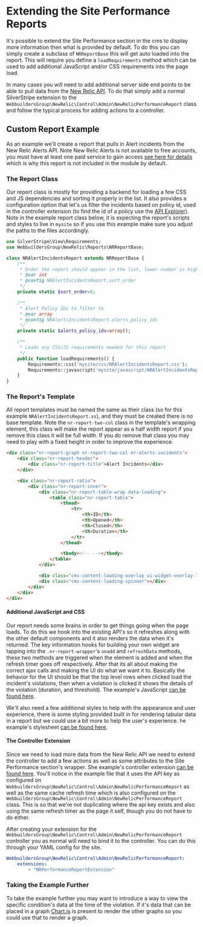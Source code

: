 Extending the Site Performance Reports
=================
It's possible to extend the Site Performance section in the cms to display more information then what is provided by default. To do this you can simply create a subclass of ``NRReportBase`` this will get auto loaded into the report. This will require you define a ``loadRequirements`` method which can be used to add additional JavaScript and/or CSS requirements into the page load.

In many cases you will need to add additional server side end points to be able to pull data from the [New Relic API](https://docs.newrelic.com/docs/apis/rest-api-v2). To do that simply add a normal SilverStripe extension to the ``WebbuildersGroup\NewRelic\Control\Admin\NewRelicPerformanceReport`` class and follow the typical process for adding actions to a controller.


## Custom Report Example
As an example we'll create a report that pulls in Alert incidents from the New Relic Alerts API. Note New Relic Alerts is not available to free accounts, you must have at least one paid service to gain access [see here for details](https://newrelic.com/alerts) which is why this report is not included in the module by default.

### The Report Class
Our report class is mostly for providing a backend for loading a few CSS and JS dependencies and sorting it properly in the list. It also provides a configuration option that let's us filter the incidents based on policy id, used in the controller extension (to find the id of a policy use the [API Explorer](https://rpm.newrelic.com/api/explore/alerts_policies/list)). Note in the example report class below, it is expecting the report's scripts and styles to live in ``mysite`` so if you use this example make sure you adjust the paths to the files accordingly.

```php
use SilverStripe\View\Requirements;
use WebbuildersGroup\NewRelic\Reports\NRReportBase;

class NRAlertIncidentsReport extends NRReportBase {
    /**
     * Order the report should appear in the list, lower number is higher on the page
     * @var int
     * @config NRAlertIncidentsReport.sort_order
     */
    private static $sort_order=6;

    /**
     * Alert Policy IDs to filter to
     * @var array
     * @config NRAlertsIncidentsReport.alerts_policy_ids
     */
    private static $alerts_policy_ids=array();

    /**
     * Loads any CSS/JS requirements needed for this report
     */
    public function loadRequirements() {
        Requirements::css('mysite/css/NRAlertIncidentsReport.css');
        Requirements::javascript('mysite/javascript/NRAlertIncidentsReport.js');
    }
}
```

### The Report's Template
All report templates must be named the same as their class (so for this example ``NRAlertIncidentsReport.ss``), and they must be created there is no base template. Note the ``nr-report-two-col`` class in the template's wrapping element, this class will make the report appear as a half width report if you remove this class it will be full width. If you do remove that class you may need to play with a fixed height in order to improve the experience.

```html
<div class="nr-report-graph nr-report-two-col nr-alerts-incidents">
    <div class="nr-report-header">
        <div class="nr-report-title">Alert Incidents</div>
    </div>

    <div class="nr-report-ratio">
        <div class="nr-report-inner">
            <div class="nr-report-table-wrap data-loading">
                <table class="nr-report-table">
                    <thead>
                        <tr>
                            <th>ID</th>
                            <th>Opened</th>
                            <th>Closed</th>
                            <th>Duration</th>
                        </tr>
                    </thead>

                    <tbody><!-- --></tbody>
                </table>
            </div>

            <div class="cms-content-loading-overlay ui-widget-overlay-light"></div>
            <div class="cms-content-loading-spinner"></div>
        </div>
    </div>
</div>
```

#### Additional JavaScript and CSS
Our report needs some brains in order to get things going when the page loads. To do this we hook into the existing API's so it refreshes along with the other default components and it also renders the data when it's returned. The key information hooks for building your own widget are tapping into the ``.nr-report-wrapper``'s ``onadd`` and ``refreshData`` methods, these two methods are triggered when the element is added and when the refresh timer goes off respectively. After that its all about making the correct ajax calls and making the UI do what we want it to. Basically the behavior for the UI should be that the top level rows when clicked load the incident's violations, then when a violation is clicked it shows the details of the violation (duration, and threshold). The example's JavaScript [can be found here](_files/NRAlertIncidentsReport.js).

We'll also need a few additional styles to help with the appearance and user experience, there is some styling provided built in for rendering tabular data in a report but we could use a bit more to help the user's experience. he example's stylesheet [can be found here](_files/NRAlertIncidentsReport.css).


#### The Controller Extension
Since we need to load more data from the New Relic API we need to extend the controller to add a few actions as well as some attributes to the Site Performance section's wrapper. She example's controller extension [can be found here](_files/NRPerformanceReportExtension.php). You'll notice in the example file that it uses the API key as configured on ``WebbuildersGroup\NewRelic\Control\Admin\NewRelicPerformanceReport`` as well as the same cache refresh time which is also configured on the ``WebbuildersGroup\NewRelic\Control\Admin\NewRelicPerformanceReport`` class. This is so that we're not duplicating where the api key exists and also using the same refresh timer as the page it self, though you do not have to do either.

After creating your extension for the ``WebbuildersGroup\NewRelic\Control\Admin\NewRelicPerformanceReport`` controller you as normal will need to bind it to the controller. You can do this through your YAML config for the site.

```yml
WebbuildersGroup\NewRelic\Control\Admin\NewRelicPerformanceReport:
    extensions:
        - "NRPerformanceReportExtension"
```


### Taking the Example Further
To take the example further you may want to introduce a way to view the specific condition's data at the time of the violation. If it's data that can be placed in a graph [Chart.js](https://github.com/chartjs/Chart.js) is present to render the other graphs so you could use that to render a graph.
